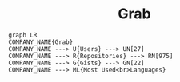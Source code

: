 <h1 align="center">Grab</h1>

```mermaid
graph LR
COMPANY_NAME{Grab}
COMPANY_NAME ---> U{Users} ---> UN[27]
COMPANY_NAME ---> R{Repositories} ---> RN[975]
COMPANY_NAME ---> G{Gists} ---> GN[22]
COMPANY_NAME ---> ML{Most Used<br>Languages}
```
